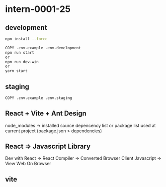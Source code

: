 # intern-0001-25

## development
```sh
npm install --force

COPY .env.example .env.development
npm run start
or
npm run dev-win
or
yarn start
```

## staging
```sh
COPY .env.example .env.staging
```

## React + Vite + Ant Design
node_modules -> installed source depencency list or package list used at current project (package.json > dependencies)

## React => Javascript Library
Dev with React => React Compiler => Converted Browser Client Javascript => View Web On Browser
## vite